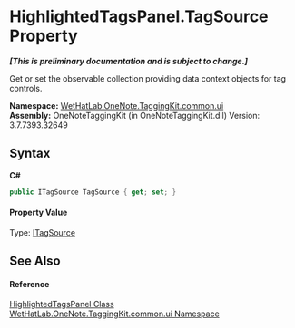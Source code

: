 # HighlightedTagsPanel.TagSource Property 
 _**\[This is preliminary documentation and is subject to change.\]**_

Get or set the observable collection providing data context objects for tag controls.

**Namespace:**&nbsp;<a href="043a9407-ac38-b3ac-7348-a6090af495ad.md">WetHatLab.OneNote.TaggingKit.common.ui</a><br />**Assembly:**&nbsp;OneNoteTaggingKit (in OneNoteTaggingKit.dll) Version: 3.7.7393.32649

## Syntax

**C#**<br />
``` C#
public ITagSource TagSource { get; set; }
```


#### Property Value
Type: <a href="66415d03-ea1e-bdf0-d2f6-bd3f122359ba.md">ITagSource</a>

## See Also


#### Reference
<a href="1ffdd49a-8be7-2721-c076-b0ac663ecd27.md">HighlightedTagsPanel Class</a><br /><a href="043a9407-ac38-b3ac-7348-a6090af495ad.md">WetHatLab.OneNote.TaggingKit.common.ui Namespace</a><br />